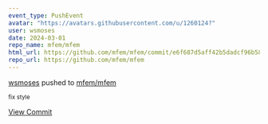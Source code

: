 ```yaml
---
event_type: PushEvent
avatar: "https://avatars.githubusercontent.com/u/1260124?"
user: wsmoses
date: 2024-03-01
repo_name: mfem/mfem
html_url: https://github.com/mfem/mfem/commit/e6f687d5aff42b5dadcf96b5895c1d5fdd01c6b9
repo_url: https://github.com/mfem/mfem
---
```


<a href='https://github.com/wsmoses' target='_blank'>wsmoses</a> pushed to <a href='https://github.com/mfem/mfem' target='_blank'>mfem/mfem</a>

<small>fix style</small>

<a href='https://github.com/mfem/mfem/commit/e6f687d5aff42b5dadcf96b5895c1d5fdd01c6b9' target='_blank'>View Commit</a>